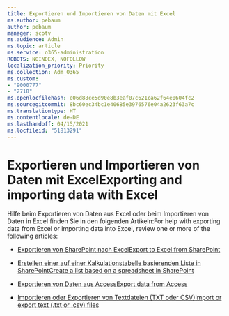 ```yaml
---
title: Exportieren und Importieren von Daten mit Excel
ms.author: pebaum
author: pebaum
manager: scotv
ms.audience: Admin
ms.topic: article
ms.service: o365-administration
ROBOTS: NOINDEX, NOFOLLOW
localization_priority: Priority
ms.collection: Adm_O365
ms.custom:
- "9000777"
- "2718"
ms.openlocfilehash: e06d88ce5d90e8b3eaf07c621ca62f64e0604fc2
ms.sourcegitcommit: 8bc60ec34bc1e40685e3976576e04a2623f63a7c
ms.translationtype: HT
ms.contentlocale: de-DE
ms.lasthandoff: 04/15/2021
ms.locfileid: "51813291"
---
```

# <a name="exporting-and-importing-data-with-excel"></a><span data-ttu-id="39e9a-102">Exportieren und Importieren von Daten mit Excel</span><span class="sxs-lookup"><span data-stu-id="39e9a-102">Exporting and importing data with Excel</span></span>

<span data-ttu-id="39e9a-103">Hilfe beim Exportieren von Daten aus Excel oder beim Importieren von Daten in Excel finden Sie in den folgenden Artikeln:</span><span class="sxs-lookup"><span data-stu-id="39e9a-103">For help with exporting data from Excel or importing data into Excel, review one or more of the following articles:</span></span>

- [<span data-ttu-id="39e9a-104">Exportieren von SharePoint nach Excel</span><span class="sxs-lookup"><span data-stu-id="39e9a-104">Export to Excel from SharePoint</span></span>](https://support.office.com/client/bfb2ea48-6118-4fa9-abb6-cced9424e5d9)

- [<span data-ttu-id="39e9a-105">Erstellen einer auf einer Kalkulationstabelle basierenden Liste in SharePoint</span><span class="sxs-lookup"><span data-stu-id="39e9a-105">Create a list based on a spreadsheet in SharePoint</span></span>](https://support.office.com/article/Create-a-list-based-on-a-spreadsheet-380CFEB5-6E14-438E-988A-C2B9BEA574FA)

- [<span data-ttu-id="39e9a-106">Exportieren von Daten aus Access</span><span class="sxs-lookup"><span data-stu-id="39e9a-106">Export data from Access</span></span>](https://support.office.com/client/64E974E6-AE43-4301-A53E-20463655B1A9)

- [<span data-ttu-id="39e9a-107">Importieren oder Exportieren von Textdateien (TXT oder CSV)</span><span class="sxs-lookup"><span data-stu-id="39e9a-107">Import or export text (.txt or .csv) files</span></span>](https://support.office.com/client/5250ac4c-663c-47ce-937b-339e391393ba)
